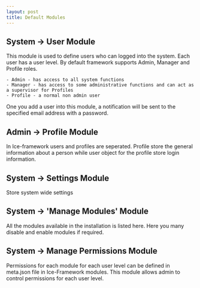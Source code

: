```yaml
---
layout: post
title: Default Modules
---
```


## System -> User Module

This module is used to define users who can logged into the system. Each user has a user level. By default framework supports Admin,
Manager and Profile roles.

	- Admin - has access to all system functions
	- Manager - has access to some administrative functions and can act as a supervisor for Profiles
	- Profile - a normal non admin user

One you add a user into this module, a notification will be sent to the specified email address with a password.

## Admin -> Profile Module

In Ice-framework users and profiles are seperated. Profile store the general information about a person while user object for the profile store login
information.

## System -> Settings Module

Store system wide settings

## System -> 'Manage Modules' Module

All the modules available in the installation is listed here. Here you many disable and enable modules if required.

## System -> Manage Permissions Module

Permissions for each module for each user level can be defined in meta.json file in Ice-Framework modules. This module allows admin to control permissions for each user level.
